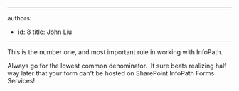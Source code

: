 

---
authors:
  - id: 8
    title: John Liu
---




<span class='intro'> 
  
<p>​This is the number one, and most important rule in working with InfoPath.</p>
<p>Always go for the lowest common denominator.&#160; It sure beats realizing half way later that your form can't be hosted on SharePoint InfoPath Forms Services!</p><p><br></p>
 </span>




